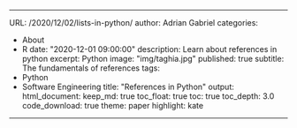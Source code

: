 
---
URL: /2020/12/02/lists-in-python/
author: Adrian Gabriel
categories:
- About
- R
date: "2020-12-01 09:00:00"
description: Learn about references in python
excerpt: Python
image: "img/taghia.jpg"
published: true
subtitle: The fundamentals of references
tags:
- Python
- Software Engineering
title: "References in Python"
output:
  html_document:
    keep_md: true
    toc_float: true
    toc: true
    toc_depth: 3.0
    code_download: true
    theme: paper
    highlight: kate
---
